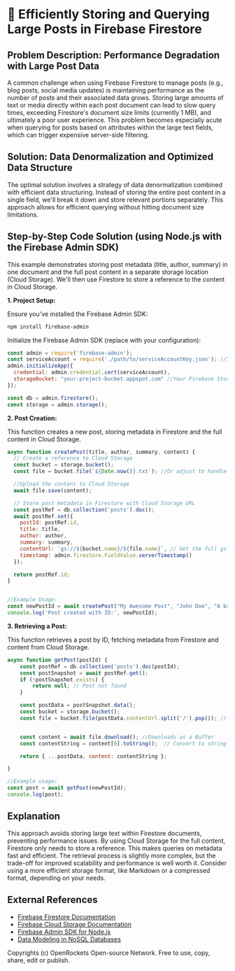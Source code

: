 # 🐞 Efficiently Storing and Querying Large Posts in Firebase Firestore


## Problem Description:  Performance Degradation with Large Post Data

A common challenge when using Firebase Firestore to manage posts (e.g., blog posts, social media updates) is maintaining performance as the number of posts and their associated data grows.  Storing large amounts of text or media directly within each post document can lead to slow query times, exceeding Firestore's document size limits (currently 1 MB), and ultimately a poor user experience.  This problem becomes especially acute when querying for posts based on attributes within the large text fields, which can trigger expensive server-side filtering.

## Solution:  Data Denormalization and Optimized Data Structure

The optimal solution involves a strategy of data denormalization combined with efficient data structuring.  Instead of storing the entire post content in a single field, we'll break it down and store relevant portions separately.  This approach allows for efficient querying without hitting document size limitations.

## Step-by-Step Code Solution (using Node.js with the Firebase Admin SDK)

This example demonstrates storing post metadata (title, author, summary) in one document and the full post content in a separate storage location (Cloud Storage).  We'll then use Firestore to store a reference to the content in Cloud Storage.

**1. Project Setup:**

Ensure you've installed the Firebase Admin SDK:

```bash
npm install firebase-admin
```

Initialize the Firebase Admin SDK (replace with your configuration):

```javascript
const admin = require('firebase-admin');
const serviceAccount = require('./path/to/serviceAccountKey.json'); //Your Firebase Service account Key
admin.initializeApp({
  credential: admin.credential.cert(serviceAccount),
  storageBucket: "your-project-bucket.appspot.com" //Your Firebase Storage bucket
});

const db = admin.firestore();
const storage = admin.storage();
```

**2. Post Creation:**

This function creates a new post, storing metadata in Firestore and the full content in Cloud Storage.

```javascript
async function createPost(title, author, summary, content) {
  // Create a reference to Cloud Storage
  const bucket = storage.bucket();
  const file = bucket.file(`${Date.now()}.txt`); //Or adjust to handle different file types (.md, etc.)

  //Upload the content to Cloud Storage
  await file.save(content);

  // Store post metadata in Firestore with Cloud Storage URL
  const postRef = db.collection('posts').doc();
  await postRef.set({
    postId: postRef.id,
    title: title,
    author: author,
    summary: summary,
    contentUrl: `gs://${bucket.name}/${file.name}`, // Get the full gs:// path for the file.
    timestamp: admin.firestore.FieldValue.serverTimestamp()
  });

  return postRef.id;
}


//Example Usage:
const newPostId = await createPost("My Awesome Post", "John Doe", "A brief summary...", "This is the full content of my awesome post.");
console.log('Post created with ID:', newPostId);
```

**3. Retrieving a Post:**

This function retrieves a post by ID, fetching metadata from Firestore and content from Cloud Storage.


```javascript
async function getPost(postId) {
    const postRef = db.collection('posts').doc(postId);
    const postSnapshot = await postRef.get();
    if (!postSnapshot.exists) {
        return null; // Post not found
    }

    const postData = postSnapshot.data();
    const bucket = storage.bucket();
    const file = bucket.file(postData.contentUrl.split('/').pop()); // Extract the filename from the full URL


    const content = await file.download(); //Downloads as a Buffer
    const contentString = content[0].toString();  // Convert to string

    return { ...postData, content: contentString };

}

//Example usage:
const post = await getPost(newPostId);
console.log(post);
```


## Explanation

This approach avoids storing large text within Firestore documents, preventing performance issues.  By using Cloud Storage for the full content, Firestore only needs to store a reference. This makes queries on metadata fast and efficient.  The retrieval process is slightly more complex, but the trade-off for improved scalability and performance is well worth it.  Consider using a more efficient storage format, like Markdown or a compressed format, depending on your needs.

## External References

* [Firebase Firestore Documentation](https://firebase.google.com/docs/firestore)
* [Firebase Cloud Storage Documentation](https://firebase.google.com/docs/storage)
* [Firebase Admin SDK for Node.js](https://firebase.google.com/docs/admin/setup)
* [Data Modeling in NoSQL Databases](https://cloud.google.com/datastore/docs/concepts/data-modeling)


Copyrights (c) OpenRockets Open-source Network. Free to use, copy, share, edit or publish.

